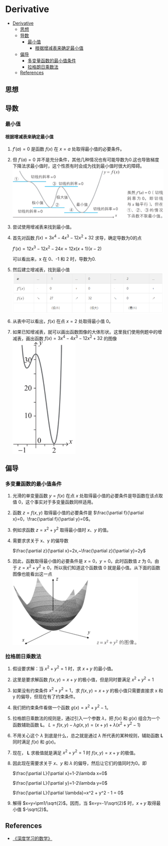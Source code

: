 # Derivative


<!-- TOC -->

- [Derivative](#derivative)
    - [思想](#思想)
    - [导数](#导数)
        - [最小值](#最小值)
            - [根据增减表来确定最小值](#根据增减表来确定最小值)
    - [偏导](#偏导)
        - [多变量函数的最小值条件](#多变量函数的最小值条件)
        - [拉格朗日乘数法](#拉格朗日乘数法)
    - [References](#references)

<!-- /TOC -->


## 思想


## 导数
### 最小值
#### 根据增减表来确定最小值
1. $f'(a)=0$ 是函数 $f(x)$ 在 $x=a$ 处取得最小值的必要条件。
2. 但 $f'(a)=0$ 并不是充分条件，其他几种情况也有可能导数为0.这也导致梯度下降法求最小值时，这个性质有时会成为找到最小值时很大的障碍。
    <img src="./images/01.png" width="600" style="display: block;" />
3. 尝试使用增减表来找到最小值。
4. 首先对函数 $f(x)=3x^4-4x^3-12x^2+32$ 求导，确定导数为0的点

    $f'(x)=12x^3-12x^2-24x=12x(x+1)(x-2)$
    
    可以看出来，x 在 0、-1 和 2 时，导数为0.  

5. 然后建立增减表，找到最小值
    <img src="./images/02.png" width="600" style="display: block;" />
6. 从表中可以看出，$f(x)$ 在点 $x=2$ 处取得最小值 0。
7. 如果已知增减表，就可以画出函数图像的大体形状。这里我们使用例题中的增减表，画出函数 $f(x)=3x^4-4x^3-12x^2+32$ 的图像
    <img src="./images/03.png" width="200" style="display: block;" />


## 偏导
### 多变量函数的最小值条件
1. 光滑的单变量函数 $y=f(x)$ 在点 $x$ 处取得最小值的必要条件是导函数在该点取值 0，这个事实对于多变量函数同样适用。
2. 函数 $z=f(x,y)$ 取得最小值的必要条件是 $\frac{\partial f}{\partial x}=0，\frac{\partial f}{\partial y}=0$。　　
3. 例如求函数 $z=x^2+y^2$ 取得最小值时 $x$、$y$ 的值。　
4. 需要求求关于 x、y 的偏导数

    $\frac{\partial z}{\partial x}=2x,~\frac{\partial z}{\partial y}=2y$

5. 因此，函数取得最小值的必要条件是 $x=0$，$y=0$。此时函数值 $z$ 为 0。由于 $z=x^2+y^2\geqslant0$，所以我们知道这个函数值 0 就是最小值。从下面的函数图像也能看出这一点
    <img src="./images/04.png" width="400" style="display: block;" />

### 拉格朗日乘数法
1. 假设要求解：当 $x^2+y^2=1$ 时，求 $x+y$ 的最小值。
2. 这里是要求解函数 $f(x, y) = x + y$ 的极小值，但是同时要满足 $x^2+y^2=1$
3. 如果没有约束条件 $x^2+y^2=1$，求 $f(x, y) = x + y$ 的极小值只需要直接求 x 和 y 的偏导，但现在有了约束条件。
4. 我们把约束条件看做一个函数 $g(x) = x^2+y^2-1$。
5. 拉格朗日乘数法的规则是，通过引入一个参数 $\lambda$，把 $f(x)$ 和 $g(x)$ 组合为一个函数辅助函数 $\boldsymbol{L}$。
    $L=f(x,y)-\lambda g(x,y)=(x+y)+\lambda(x^2+y^2-1)$
6. 不用关心这个 $\lambda$ 到底是什么，总之就是通过 $\lambda$ 所代表的某种规则，辅助函数 $\boldsymbol{L}$ 同时满足 $f(x)$ 和 $g(x)$。
7. 现在， $\boldsymbol{L}$ 求极值就是满足 $x^2+y^2=1$ 时 $f(x, y) = x + y$ 的极值。
8. 因此现在需要求关于 $x$、$y$ 和 $\lambda$ 的偏导，然后让它们的值同时为0。即

    $\frac{\partial L}{\partial x}=1-2\lambda x=0$

    $\frac{\partial L}{\partial y}=1-2\lambda y=0$
    
    $\frac{\partial L}{\partial \lambda}=x^2 + y^2 - 1 = 0$

9. 解得 $x=y=\pm1/\sqrt{2}$。因而，当 $x=y=-1/\sqrt{2}$  时，$x+y$ 取得最小值 $-\sqrt{2}$。


## References
* [《深度学习的数学》](https://book.douban.com/subject/33414479/)
